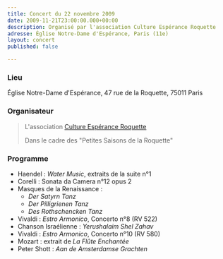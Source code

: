 ```yaml
---
title: Concert du 22 novembre 2009
date: 2009-11-21T23:00:00.000+00:00
description: Organisé par l'association Culture Espérance Roquette
adresse: Église Notre-Dame d'Espérance, Paris (11e)
layout: concert
published: false

---
```

### Lieu

Église Notre-Dame d'Espérance, 47 rue de la Roquette, 75011 Paris

### Organisateur

> L'association [Culture Espérance Roquette](https://www.culture-nde.org "Culture Espérance Roquette")
>
> Dans le cadre des "Petites Saisons de la Roquette"

### Programme

* Haendel : _Water Music_, extraits de la suite n°1
* Corelli : Sonata da Camera n°12 opus 2
* Masques de la Renaissance : 
  * _Der Satyrn Tanz_
  * _Der Pilligrienen Tanz_
  * _Des Rothschencken Tanz_
* Vivaldi : _Estro Armonico_, Concerto n°8 (RV 522)
* Chanson Israélienne : _Yerushalaim Shel Zahav_
* Vivaldi : _Estro Armonico_, Concerto n°10 (RV 580)
* Mozart : extrait de _La Flûte Enchantée_
* Peter Shott : _Aan de Amsterdamse Grachten_
